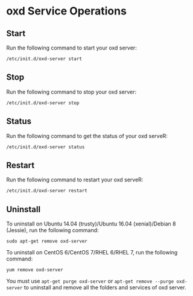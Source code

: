 # oxd Service Operations

## Start 

Run the following command to start your oxd server:

`/etc/init.d/oxd-server start`

## Stop 

Run the following command to stop your oxd server: 

`/etc/init.d/oxd-server stop`

## Status 

Run the following command to get the status of your oxd serveR: 

`/etc/init.d/oxd-server status`  

## Restart

Run the following command to restart your oxd serveR: 

`/etc/init.d/oxd-server restart` 

## Uninstall

To uninstall on Ubuntu 14.04 (trusty)/Ubuntu 16.04 (xenial)/Debian 8 (Jessie), run the following command:

`sudo apt-get remove oxd-server`

To uninstall on CentOS 6/CentOS 7/RHEL 6/RHEL 7, run the following command: 

`yum remove oxd-server`

You must use `apt-get purge oxd-server` or `apt-get remove --purge oxd-server` to uninstall and remove all the folders and services of oxd server.


